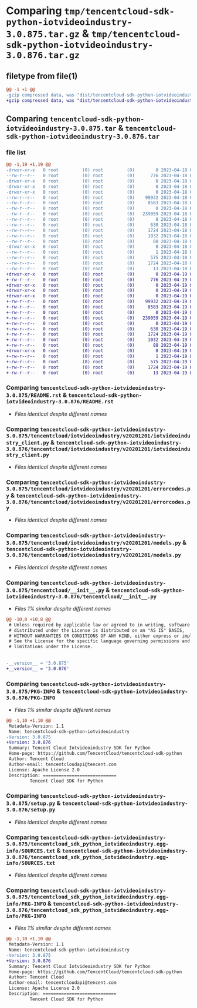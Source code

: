# Comparing `tmp/tencentcloud-sdk-python-iotvideoindustry-3.0.875.tar.gz` & `tmp/tencentcloud-sdk-python-iotvideoindustry-3.0.876.tar.gz`

## filetype from file(1)

```diff
@@ -1 +1 @@
-gzip compressed data, was "dist/tencentcloud-sdk-python-iotvideoindustry-3.0.875.tar", last modified: Tue Apr 18 00:44:36 2023, max compression
+gzip compressed data, was "dist/tencentcloud-sdk-python-iotvideoindustry-3.0.876.tar", last modified: Wed Apr 19 00:30:29 2023, max compression
```

## Comparing `tencentcloud-sdk-python-iotvideoindustry-3.0.875.tar` & `tencentcloud-sdk-python-iotvideoindustry-3.0.876.tar`

### file list

```diff
@@ -1,19 +1,19 @@
-drwxr-xr-x   0 root         (0) root         (0)        0 2023-04-18 00:44:36.000000 tencentcloud-sdk-python-iotvideoindustry-3.0.875/
--rw-r--r--   0 root         (0) root         (0)      776 2023-04-18 00:44:35.000000 tencentcloud-sdk-python-iotvideoindustry-3.0.875/README.rst
-drwxr-xr-x   0 root         (0) root         (0)        0 2023-04-18 00:44:36.000000 tencentcloud-sdk-python-iotvideoindustry-3.0.875/tencentcloud/
-drwxr-xr-x   0 root         (0) root         (0)        0 2023-04-18 00:44:36.000000 tencentcloud-sdk-python-iotvideoindustry-3.0.875/tencentcloud/iotvideoindustry/
-drwxr-xr-x   0 root         (0) root         (0)        0 2023-04-18 00:44:36.000000 tencentcloud-sdk-python-iotvideoindustry-3.0.875/tencentcloud/iotvideoindustry/v20201201/
--rw-r--r--   0 root         (0) root         (0)    99932 2023-04-18 00:44:35.000000 tencentcloud-sdk-python-iotvideoindustry-3.0.875/tencentcloud/iotvideoindustry/v20201201/iotvideoindustry_client.py
--rw-r--r--   0 root         (0) root         (0)     8583 2023-04-18 00:44:35.000000 tencentcloud-sdk-python-iotvideoindustry-3.0.875/tencentcloud/iotvideoindustry/v20201201/errorcodes.py
--rw-r--r--   0 root         (0) root         (0)        0 2023-04-18 00:44:35.000000 tencentcloud-sdk-python-iotvideoindustry-3.0.875/tencentcloud/iotvideoindustry/v20201201/__init__.py
--rw-r--r--   0 root         (0) root         (0)   239059 2023-04-18 00:44:35.000000 tencentcloud-sdk-python-iotvideoindustry-3.0.875/tencentcloud/iotvideoindustry/v20201201/models.py
--rw-r--r--   0 root         (0) root         (0)        0 2023-04-18 00:44:35.000000 tencentcloud-sdk-python-iotvideoindustry-3.0.875/tencentcloud/iotvideoindustry/__init__.py
--rw-r--r--   0 root         (0) root         (0)      630 2023-04-18 00:44:35.000000 tencentcloud-sdk-python-iotvideoindustry-3.0.875/tencentcloud/__init__.py
--rw-r--r--   0 root         (0) root         (0)     1724 2023-04-18 00:44:36.000000 tencentcloud-sdk-python-iotvideoindustry-3.0.875/PKG-INFO
--rw-r--r--   0 root         (0) root         (0)     1032 2023-04-18 00:44:35.000000 tencentcloud-sdk-python-iotvideoindustry-3.0.875/setup.py
--rw-r--r--   0 root         (0) root         (0)       88 2023-04-18 00:44:36.000000 tencentcloud-sdk-python-iotvideoindustry-3.0.875/setup.cfg
-drwxr-xr-x   0 root         (0) root         (0)        0 2023-04-18 00:44:36.000000 tencentcloud-sdk-python-iotvideoindustry-3.0.875/tencentcloud_sdk_python_iotvideoindustry.egg-info/
--rw-r--r--   0 root         (0) root         (0)        1 2023-04-18 00:44:36.000000 tencentcloud-sdk-python-iotvideoindustry-3.0.875/tencentcloud_sdk_python_iotvideoindustry.egg-info/dependency_links.txt
--rw-r--r--   0 root         (0) root         (0)      575 2023-04-18 00:44:36.000000 tencentcloud-sdk-python-iotvideoindustry-3.0.875/tencentcloud_sdk_python_iotvideoindustry.egg-info/SOURCES.txt
--rw-r--r--   0 root         (0) root         (0)     1724 2023-04-18 00:44:36.000000 tencentcloud-sdk-python-iotvideoindustry-3.0.875/tencentcloud_sdk_python_iotvideoindustry.egg-info/PKG-INFO
--rw-r--r--   0 root         (0) root         (0)       13 2023-04-18 00:44:36.000000 tencentcloud-sdk-python-iotvideoindustry-3.0.875/tencentcloud_sdk_python_iotvideoindustry.egg-info/top_level.txt
+drwxr-xr-x   0 root         (0) root         (0)        0 2023-04-19 00:30:29.000000 tencentcloud-sdk-python-iotvideoindustry-3.0.876/
+-rw-r--r--   0 root         (0) root         (0)      776 2023-04-19 00:30:29.000000 tencentcloud-sdk-python-iotvideoindustry-3.0.876/README.rst
+drwxr-xr-x   0 root         (0) root         (0)        0 2023-04-19 00:30:29.000000 tencentcloud-sdk-python-iotvideoindustry-3.0.876/tencentcloud/
+drwxr-xr-x   0 root         (0) root         (0)        0 2023-04-19 00:30:29.000000 tencentcloud-sdk-python-iotvideoindustry-3.0.876/tencentcloud/iotvideoindustry/
+drwxr-xr-x   0 root         (0) root         (0)        0 2023-04-19 00:30:29.000000 tencentcloud-sdk-python-iotvideoindustry-3.0.876/tencentcloud/iotvideoindustry/v20201201/
+-rw-r--r--   0 root         (0) root         (0)    99932 2023-04-19 00:30:29.000000 tencentcloud-sdk-python-iotvideoindustry-3.0.876/tencentcloud/iotvideoindustry/v20201201/iotvideoindustry_client.py
+-rw-r--r--   0 root         (0) root         (0)     8583 2023-04-19 00:30:29.000000 tencentcloud-sdk-python-iotvideoindustry-3.0.876/tencentcloud/iotvideoindustry/v20201201/errorcodes.py
+-rw-r--r--   0 root         (0) root         (0)        0 2023-04-19 00:30:29.000000 tencentcloud-sdk-python-iotvideoindustry-3.0.876/tencentcloud/iotvideoindustry/v20201201/__init__.py
+-rw-r--r--   0 root         (0) root         (0)   239059 2023-04-19 00:30:29.000000 tencentcloud-sdk-python-iotvideoindustry-3.0.876/tencentcloud/iotvideoindustry/v20201201/models.py
+-rw-r--r--   0 root         (0) root         (0)        0 2023-04-19 00:30:29.000000 tencentcloud-sdk-python-iotvideoindustry-3.0.876/tencentcloud/iotvideoindustry/__init__.py
+-rw-r--r--   0 root         (0) root         (0)      630 2023-04-19 00:30:29.000000 tencentcloud-sdk-python-iotvideoindustry-3.0.876/tencentcloud/__init__.py
+-rw-r--r--   0 root         (0) root         (0)     1724 2023-04-19 00:30:29.000000 tencentcloud-sdk-python-iotvideoindustry-3.0.876/PKG-INFO
+-rw-r--r--   0 root         (0) root         (0)     1032 2023-04-19 00:30:29.000000 tencentcloud-sdk-python-iotvideoindustry-3.0.876/setup.py
+-rw-r--r--   0 root         (0) root         (0)       88 2023-04-19 00:30:29.000000 tencentcloud-sdk-python-iotvideoindustry-3.0.876/setup.cfg
+drwxr-xr-x   0 root         (0) root         (0)        0 2023-04-19 00:30:29.000000 tencentcloud-sdk-python-iotvideoindustry-3.0.876/tencentcloud_sdk_python_iotvideoindustry.egg-info/
+-rw-r--r--   0 root         (0) root         (0)        1 2023-04-19 00:30:29.000000 tencentcloud-sdk-python-iotvideoindustry-3.0.876/tencentcloud_sdk_python_iotvideoindustry.egg-info/dependency_links.txt
+-rw-r--r--   0 root         (0) root         (0)      575 2023-04-19 00:30:29.000000 tencentcloud-sdk-python-iotvideoindustry-3.0.876/tencentcloud_sdk_python_iotvideoindustry.egg-info/SOURCES.txt
+-rw-r--r--   0 root         (0) root         (0)     1724 2023-04-19 00:30:29.000000 tencentcloud-sdk-python-iotvideoindustry-3.0.876/tencentcloud_sdk_python_iotvideoindustry.egg-info/PKG-INFO
+-rw-r--r--   0 root         (0) root         (0)       13 2023-04-19 00:30:29.000000 tencentcloud-sdk-python-iotvideoindustry-3.0.876/tencentcloud_sdk_python_iotvideoindustry.egg-info/top_level.txt
```

### Comparing `tencentcloud-sdk-python-iotvideoindustry-3.0.875/README.rst` & `tencentcloud-sdk-python-iotvideoindustry-3.0.876/README.rst`

 * *Files identical despite different names*

### Comparing `tencentcloud-sdk-python-iotvideoindustry-3.0.875/tencentcloud/iotvideoindustry/v20201201/iotvideoindustry_client.py` & `tencentcloud-sdk-python-iotvideoindustry-3.0.876/tencentcloud/iotvideoindustry/v20201201/iotvideoindustry_client.py`

 * *Files identical despite different names*

### Comparing `tencentcloud-sdk-python-iotvideoindustry-3.0.875/tencentcloud/iotvideoindustry/v20201201/errorcodes.py` & `tencentcloud-sdk-python-iotvideoindustry-3.0.876/tencentcloud/iotvideoindustry/v20201201/errorcodes.py`

 * *Files identical despite different names*

### Comparing `tencentcloud-sdk-python-iotvideoindustry-3.0.875/tencentcloud/iotvideoindustry/v20201201/models.py` & `tencentcloud-sdk-python-iotvideoindustry-3.0.876/tencentcloud/iotvideoindustry/v20201201/models.py`

 * *Files identical despite different names*

### Comparing `tencentcloud-sdk-python-iotvideoindustry-3.0.875/tencentcloud/__init__.py` & `tencentcloud-sdk-python-iotvideoindustry-3.0.876/tencentcloud/__init__.py`

 * *Files 1% similar despite different names*

```diff
@@ -10,8 +10,8 @@
 # Unless required by applicable law or agreed to in writing, software
 # distributed under the License is distributed on an "AS IS" BASIS,
 # WITHOUT WARRANTIES OR CONDITIONS OF ANY KIND, either express or implied.
 # See the License for the specific language governing permissions and
 # limitations under the License.
 
 
-__version__ = '3.0.875'
+__version__ = '3.0.876'
```

### Comparing `tencentcloud-sdk-python-iotvideoindustry-3.0.875/PKG-INFO` & `tencentcloud-sdk-python-iotvideoindustry-3.0.876/PKG-INFO`

 * *Files 1% similar despite different names*

```diff
@@ -1,10 +1,10 @@
 Metadata-Version: 1.1
 Name: tencentcloud-sdk-python-iotvideoindustry
-Version: 3.0.875
+Version: 3.0.876
 Summary: Tencent Cloud Iotvideoindustry SDK for Python
 Home-page: https://github.com/TencentCloud/tencentcloud-sdk-python
 Author: Tencent Cloud
 Author-email: tencentcloudapi@tencent.com
 License: Apache License 2.0
 Description: ============================
         Tencent Cloud SDK for Python
```

### Comparing `tencentcloud-sdk-python-iotvideoindustry-3.0.875/setup.py` & `tencentcloud-sdk-python-iotvideoindustry-3.0.876/setup.py`

 * *Files identical despite different names*

### Comparing `tencentcloud-sdk-python-iotvideoindustry-3.0.875/tencentcloud_sdk_python_iotvideoindustry.egg-info/SOURCES.txt` & `tencentcloud-sdk-python-iotvideoindustry-3.0.876/tencentcloud_sdk_python_iotvideoindustry.egg-info/SOURCES.txt`

 * *Files identical despite different names*

### Comparing `tencentcloud-sdk-python-iotvideoindustry-3.0.875/tencentcloud_sdk_python_iotvideoindustry.egg-info/PKG-INFO` & `tencentcloud-sdk-python-iotvideoindustry-3.0.876/tencentcloud_sdk_python_iotvideoindustry.egg-info/PKG-INFO`

 * *Files 1% similar despite different names*

```diff
@@ -1,10 +1,10 @@
 Metadata-Version: 1.1
 Name: tencentcloud-sdk-python-iotvideoindustry
-Version: 3.0.875
+Version: 3.0.876
 Summary: Tencent Cloud Iotvideoindustry SDK for Python
 Home-page: https://github.com/TencentCloud/tencentcloud-sdk-python
 Author: Tencent Cloud
 Author-email: tencentcloudapi@tencent.com
 License: Apache License 2.0
 Description: ============================
         Tencent Cloud SDK for Python
```

